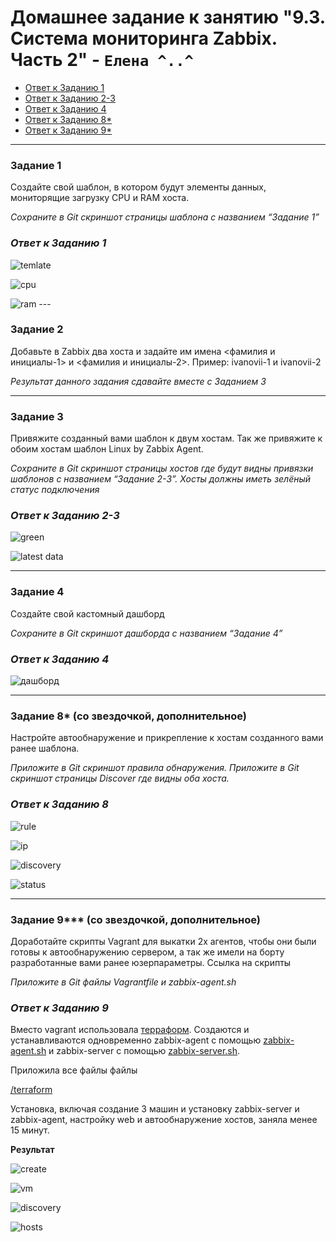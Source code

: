 # Домашнее задание к занятию "9.3. Система мониторинга Zabbix. Часть 2" - `Елена ^..^`

- [Ответ к Заданию 1](#1)
- [Ответ к Заданию 2-3](#2-3)
- [Ответ к Заданию 4](#4)
- [Ответ к Заданию 8*](#8)
- [Ответ к Заданию 9*](#9)
 

 ---

### Задание 1

Создайте свой шаблон, в котором будут элементы данных, мониторящие загрузку CPU и RAM хоста.

*Сохраните в Git скриншот страницы шаблона с названием “Задание 1”*


### *<a name="1">Ответ к Заданию 1</a>*

![temlate](img/img225749.png)

![cpu](img/img230508.png)

![ram](img/img230534.png) ---

### Задание 2

Добавьте в Zabbix два хоста и задайте им имена <фамилия и инициалы-1> и <фамилия и инициалы-2>. Пример: ivanovii-1 и ivanovii-2

*Результат данного задания сдавайте вместе с Заданием 3*


 ---

### Задание 3

Привяжите созданный вами шаблон к двум хостам. Так же привяжите к обоим хостам шаблон Linux by Zabbix Agent.

*Сохраните в Git скриншот страницы хостов где будут видны привязки шаблонов с названием “Задание 2-3”. Хосты должны иметь зелёный статус подключения*


### *<a name="2-3">Ответ к Заданию 2-3</a>*

![green](img/img230330.png)

![latest data](img/img230427.png)

 ---

### Задание 4

Создайте свой кастомный дашборд

*Сохраните в Git скриншот дашборда с названием “Задание 4”*

### *<a name="4">Ответ к Заданию 4</a>*

![дашборд](img/img232247.png)

 ---

### Задание 8* (со звездочкой, дополнительное)

Настройте автообнаружение и прикрепление к хостам созданного вами ранее шаблона.

*Приложите в Git скриншот правила обнаружения. Приложите в Git скриншот страницы Discover где видны оба хоста.*

### *<a name="8">Ответ к Заданию 8</a>*

![rule](img/img233654.png)

![ip](img/img233901.png)

![discovery](img/img234053.png)

![status](img/img234151.png)

 ---

### Задание 9*** (со звездочкой, дополнительное)

Доработайте скрипты Vagrant для выкатки 2х агентов, чтобы они были готовы к автообнаружению сервером, а так же имели на борту разработанные вами ранее юзерпараметры. Ссылка на скрипты

*Приложите в Git файлы Vagrantfile и zabbix-agent.sh*

### *<a name="9">Ответ к Заданию 9</a>*

Вместо vagrant использовала [терраформ](terraform/main.tf).
Создаются и устанавливаются одновременно zabbix-agent c помощью [zabbix-agent.sh](terraform/zabbix-agent.sh) и zabbix-server с помощью [zabbix-server.sh](terraform/zabbix-server.sh).

Приложила все файлы файлы

[/terraform](terraform)

Установка, включая создание 3 машин и установку zabbix-server и zabbix-agent, настройку web и автообнаружение хостов, заняла менее 15 минут.

**Результат**

![create](img/img1)

![vm](img/img011623.png)

![discovery](img/img012032.png)

![hosts](img/img011937.png)




